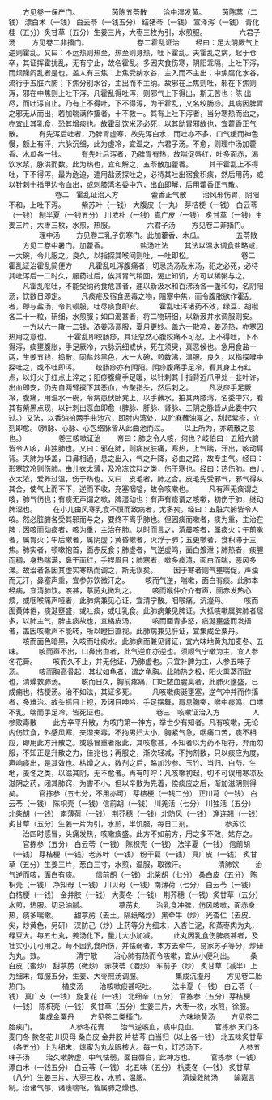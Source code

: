 <!-- { "loadSidebar": true } -->
　　方见卷一保产门。
　　
　　茵陈五苓散
　　治中湿发黄。
　　茵陈蒿（二钱） 漂白术（一钱） 白云苓（一钱五分） 结猪苓（一钱） 宣泽泻（一钱） 青化桂（五分）炙甘草（五分）生姜三片，大枣三枚为引，水煎服。
　　
　　六君子汤
　　方见卷二非搐门。
　　
　　
　　卷二霍乱证治
　　经曰：足太阴厥气上逆则霍乱。又曰：不远热则热至，热至则身热，吐下霍乱。夫霍乱之病，起于仓卒，其证挥霍扰乱，无有宁止，故名霍乱。多因夹食伤寒，阴阳乖隔，上吐下泻，而烦躁闷乱者是也。盖人有三焦：上焦受纳水谷，主入而不主出；中焦腐化水谷，流行于五脏六腑；下焦分别水谷，主出而不主纳。故邪在上焦则吐，邪在下焦则泻，邪在中焦则上吐下泻。凡霍乱得吐泻，则邪气上下得出，斯无苦也；陈 出尽，而吐泻自止。乃有上不得吐，下不得泻，为干霍乱，又名绞肠痧。其病因脾胃之邪无从而出，若加喘满作搐者，十不救一。其有上吐下泻者，当分寒热而治之，亦宜止其乳食，恐其增痰也。故霍乱饮米汤必死，以其助胃邪故也，宜藿香正气散。
　　有先泻后吐者，乃脾胃虚寒，故先泻白水，而吐亦不多，口气缓而神色慢，额上有汗，六脉沉细，此为虚冷，宜温之，六君子汤。不愈，则理中汤加藿香、木瓜各一钱。
　　有先吐后泻者，乃脾胃有热，故喘促唇红，吐多面赤，渴饮水浆，脉洪而数。此为热也，宜和解之，五苓散加藿香。
　　其干霍乱上不得吐，下不得泻，最为危迫，速用盐汤探吐之，必待其吐出宿食积痰，然后用药，或以针刺十指甲边令血出，或刺膝湾名委中穴，出血即解，后用藿香正气散。
　　
　　
　　卷二　霍乱证治入方
　　
　　藿香正气散
　　治风邪伤胃，阴阳不和，上吐下泻。
　　紫苏叶（一钱） 大腹皮（一丸） 芽桔梗（一钱） 白云苓（一钱） 制半夏（一钱五分） 川浓朴（一钱）真广皮（一钱） 炙甘草（一钱）生姜三片，大枣三枚，水煎，热服。
　　
　　六君子汤
　　方见卷二非搐门。
　　
　　理中汤
　　方见卷二乳子伤寒门。此加藿香、木瓜。
　　
　　五苓散
　　方见二卷中暑门。加藿香。
　　
　　盐汤吐法
　　其法以温水调食盐略咸，一大碗，令儿服之。良久，以指探其喉间则吐，一吐即松。
　　
　　
　　卷二　霍乱证治霍乱简便方
　　凡霍乱吐泻腹痛者，切忌热汤及米汤，犯之必死，必待其吐泻后一二时久，服药过后，俟其胃气稍回，渴止知饥，方可以稀粥与之。
　　凡霍乱呕吐，不能受纳药食危甚者，速以新汲水和百沸汤各一盏和匀，名阴阳汤，饮数日即定。
　　凡痰疟及宿食恶毒之物，阻塞中焦，而令腹胀欲作霍乱者，即与盐汤，令其顿服，吐尽痰食即安。
　　霍乱吐泻诸药不效，绿豆、胡椒各二十一粒，研细，水煎服；如口渴甚者，将二物研细，以新汲井水调服则安。
　　一方以六一散一二钱，浓姜汤调服，夏月更妙。盖六一散凉，姜汤热，亦寒因热用之意也。
　　干霍乱即绞肠痧，其证忽然心腹绞痛不可忍，上不得吐，下不得泻，痰壅腹胀，手足厥冷，六脉沉细或伏，死在须臾，真恶候也。急用食盐一两，生姜五钱，捣散，同盐炒黑色，水一大碗，煎数沸，温服。良久，以指探喉中探吐之，或不吐即泻。
　　绞肠痧亦有阴阳。阴痧腹痛手足冷，看其身上有红点，以灯火于红点上淬之；阳痧腹痛手足暖，以针刺其十指背近爪甲处一韭叶许，出血即安，仍先自两臂捩下其恶血，令聚指头，然后刺之。
　　凡发痧手足厥冷，腹痛，用温水一碗，令病患伏卧凳上，以手蘸水，拍其两膝湾，名委中穴，看其有紫黑点现，以针刺出恶血即愈（脾脉、肝脉、肾脉、三阴之脉皆从此委中穴过。）又法，以香油拍两手曲池穴，即肘内湾处，以贮麻蘸油戛之，刮起紫疹，立刻即愈。（肺脉、心脉、心包络脉皆从此曲池而过。
　　以上所为，亦疏散之意也。）
　　
　　卷三咳嗽证治
　　帝曰：肺之令人咳，何也？岐伯曰：五脏六腑皆令人咳，非独肺也。又曰：邪在肺，则病皮肤痛，寒热，上气喘，汗出，咳动肩背。夫肺为华盖，口鼻相通，息之出入，气之升降，必由之路，故专主气。经曰：形寒饮冷则伤肺。由儿衣太薄，及冷冻饮料之类，伤于寒也。经曰：热伤肺。由儿衣太浓，爱养过温，伤于热也。又曰：皮毛者，肺之合。皮毛先受邪气，邪气得从其合，使气上而不下，逆而不收，充塞咽嗌，故令咳嗽也。
　　凡有声无痰谓之咳，肺气伤也；有痰无声谓之嗽，脾湿动也；有声有痰谓之咳嗽，初伤于肺，继动脾湿也。
　　在小儿由风寒乳食不慎而致病者，尤多矣。经曰：五脏六腑皆令人咳。然必脏腑各受其邪而与之，要终不离乎肺也。但因痰而嗽者，痰为重，主治在脾；因咳而动痰者，咳为重，主治在肺。以时而言之，清晨咳者，属痰火；午前嗽者，属胃火；午后嗽者，属阴虚；黄昏嗽者，火浮于肺；五更嗽者，食积滞于三焦。肺实者，顿嗽抱首，面赤反食；肺虚者，气逆虚鸣，面白飧泄；肺热者，痰腥而稠，身热喘满，鼻干面红，手捏眉目；肺寒者，嗽多痰清，面白而喘，恶风多涕。故治者各因其虚实寒热而调之，斯无误矣。
　　因于寒者则气壅喘促，声浊而无汗，鼻塞声重，宜参苏饮微汗之。
　　咳而气逆，喘嗽，面白有痰。此肺本经病，宜清肺饮。咳甚，葶苈丸微利之。
　　咳而喉仲介介有声，面赤发热心烦，或咽喉痛声哑者，此肺病兼见心证，宜清宁散。咽喉痛，沆瀣丹。
　　咳而面黄体倦，痰涎壅盛，或吐痰，或吐乳食。此肺病兼见脾证。大抵咳嗽属脾肺者居多，以肺主气，脾主痰故也，宜橘皮汤。
　　咳而面青多怒，痰涎壅盛而发搐者，盖因咳嗽声不能转，所以瞪目直视。此肺病兼见肝证，宜集成金粟丹。
　　咳而面色暗黑，久咳而吐痰水。此肺病而兼见肾证，宜六味地黄丸加麦冬、五味。
　　咳而声不出，口鼻出血者，此气逆血亦逆也。须顺气宁嗽为主，宜人参冬花膏。
　　咳而久不止，并无他证，乃肺虚也。只宜补脾为主，人参五味子汤。
　　咳而胸高骨起，其状如龟者，谓之龟胸。此肺热之极，阳火熏蒸而致也，清燥救肺汤。
　　咳而日久，胸前疼痛，口吐脓血腥臭者，此肺火壅盛，已成痈也，桔梗汤。治不如法，其证多死。
　　凡咳嗽痰涎壅塞，逆气冲并而作搐者，多难治。故头摇目上视，及闭目呻吟，手足摆舞，肩息胸突，喉中痰鸣，口噤不乳，喘而手足冷，皆死证也。
　　
　　
　　卷三　咳嗽证治入方
　　
　　人参败毒散
　　此方辛平升散，为咳门第一神方，举世少有知者。凡有咳嗽，无论内伤饮食，外感风寒，夹湿夹毒，不拘男妇大小，胸紧气急，咽痛口苦，痰不相应，即用此方升散之。或感冒重者服此，其咳愈甚，不知者以为药不相符，弃而勿服，不知正是升散之力，佳兆也；再服之，渐次轻减，不拘剂数，只以痰应为度，声响痰出，是其效也。枯燥之人，数剂之后，略加沙参、玉竹、当归、白芍、生地，麦冬之类，以滋其阴，无不愈者。再有叮咛：凡咳嗽初起，切不可误用寒凉及滋阴之药，闭其肺窍，为害不小，但以辛散为先着，俟痰应之后，渐加滋阴则得矣。
　　官拣参（五七分，不用亦可） 芽桔梗（一钱二分） 正川芎（一钱） 白云苓（一钱） 陈枳壳（一钱）信前胡（一钱） 川羌活（七分） 川独活（五分） 北柴胡（一钱） 南薄荷（一钱） 荆芥穗（一钱）北防风（一钱） 净连翘（一钱） 炙甘草（五分）生姜一片为引，水煎，半饥服，每日二剂。
　　
　　参苏饮
　　治四时感冒，头痛发热，咳嗽痰盛。此方不如前方，用之多不效，姑存之。
　　官拣参（五分） 白云苓（一钱） 陈枳壳（一钱） 法半夏（一钱） 信前胡（一钱） 芽桔梗（一钱）老苏叶（一钱） 粉干葛（一钱） 真广皮（一钱） 炙甘草（五分）生姜三片，葱白三寸，水煎，温服，取微汗。
　　
　　清肺饮
　　治气逆而咳，面白有痰。
　　信前胡（一钱） 北柴胡（七分） 桑白皮（五分） 陈枳壳（一钱） 净知母（一钱） 川贝母（一钱）南薄荷（七分） 白云苓（一钱） 白桔梗（一钱） 金井胶（一钱） 大麦冬（一钱） 荆芥穗（一钱）炙甘草（五分）水煎，热服。切忌油腻。
　　
　　葶苈丸
　　治乳食冲脾，伤风咳嗽，面赤身热，痰多喘嗽。
　　甜葶苈（去土，隔纸略炒） 黑牵牛（炒） 光杏仁（去皮、尖，炒黄色，另研） 汉防己（炒）上药等分为细末，入杏仁泥，和蒸枣肉为丸，绿豆大。每五七丸，姜汤化下，量儿大小加减。
　　此丸因乳食伤脾痰甚者，及壮实小儿可用之。苟不因乳食所伤，并怯弱者，本方去牵牛，易家苏子等分，炒研为丸。效。
　　
　　清宁散
　　治心肺有热而令咳嗽，宜从小便利出。
　　桑白皮（蜜炒） 甜葶苈（微炒） 赤茯苓（酒炒） 车前子（炒） 炙甘草（减半）上为细末，每服五分，生姜、大枣煎汤调服。
　　
　　集成沆瀣丹
　　方见卷二胎热门。
　　
　　橘皮汤
　　治咳嗽痰甚呕吐。
　　法半夏（一钱） 白云苓（一钱） 真广皮（一钱） 旋复花（一钱） 北细辛（五分） 官拣参（五分）芽桔梗（一钱） 陈枳壳（一钱） 炙甘草（五分）生姜三片，大枣一枚，水煎，徐服。
　　
　　集成金粟丹
　　方见卷二类搐门。
　　
　　六味地黄汤
　　方见卷二胎疾门。
　　
　　人参冬花膏
　　治气逆咳血，痰中见血。
　　官拣参 天门冬 麦门冬 款冬花 川贝母 桑白皮 金井胶 片枯芩 白当归（以上各一钱） 北五味炙甘草（各五分）上为细末，炼蜜为丸龙眼核大。每一丸，灯芯汤下。
　　
　　人参五味子汤
　　治久嗽脾虚，中气怯弱，面白唇白，此神方也。
　　官拣参（一钱） 漂白术（一钱五分） 白云苓（一钱） 北五味（五分） 杭麦冬（一钱） 炙甘草（八分）生姜三片，大枣三枚，水煎，温服。
　　
　　清燥救肺汤
　　喻嘉言制。治诸气郁，诸痿喘呕，皆属肺之燥也。
